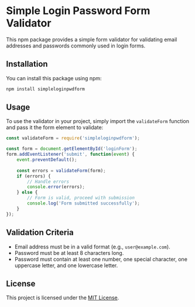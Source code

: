 # Simple Login Password Form Validator

This npm package provides a simple form validator for validating email addresses and passwords commonly used in login forms.

## Installation

You can install this package using npm:

```bash
npm install simpleloginpwdform
```

## Usage

To use the validator in your project, simply import the `validateForm` function and pass it the form element to validate:

```javascript
const validateForm = require('simpleloginpwdform');

const form = document.getElementById('loginForm');
form.addEventListener('submit', function(event) {
    event.preventDefault();
    
    const errors = validateForm(form);
    if (errors) {
        // Handle errors
        console.error(errors);
    } else {
        // Form is valid, proceed with submission
        console.log('Form submitted successfully');
    }
});
```

## Validation Criteria

- Email address must be in a valid format (e.g., `user@example.com`).
- Password must be at least 8 characters long.
- Password must contain at least one number, one special character, one uppercase letter, and one lowercase letter.

## License

This project is licensed under the [MIT License](LICENSE).
